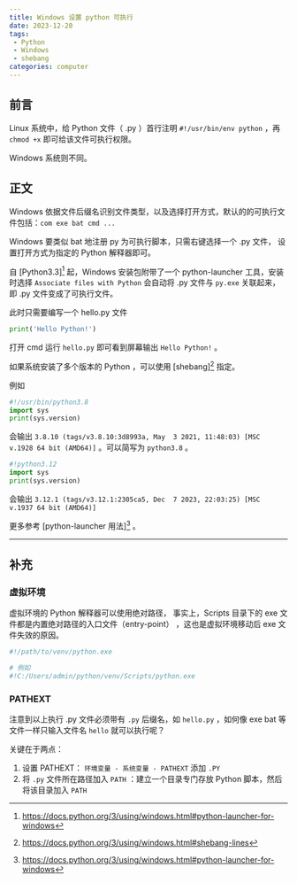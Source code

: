 ```yaml
---
title: Windows 设置 python 可执行
date: 2023-12-20
tags:
 - Python
 - Windows
 - shebang
categories: computer
---
```


## 前言

Linux 系统中，给 Python 文件（ .py ）首行注明 `#!/usr/bin/env python` ，再 `chmod +x` 即可给该文件可执行权限。

Windows 系统则不同。

<!--more-->

## 正文

Windows 依据文件后缀名识别文件类型，以及选择打开方式，默认的的可执行文件包括：`com exe bat cmd ...`

Windows 要类似 bat 地注册 py 为可执行脚本，只需右键选择一个 .py 文件，
设置打开方式为指定的 Python 解释器即可。

自 [Python3.3][^1] 起，Windows 安装包附带了一个 python-launcher 工具，安装时选择
`Associate files with Python` 会自动将 .py 文件与 `py.exe` 关联起来，即
.py 文件变成了可执行文件。

此时只需要编写一个 hello.py 文件

```python
print('Hello Python!')
```

打开 cmd 运行 `hello.py`
即可看到屏幕输出 `Hello Python!` 。

如果系统安装了多个版本的 Python ，可以使用 [shebang][^2] 指定。

例如

```python
#!/usr/bin/python3.8
import sys
print(sys.version)
```

会输出 `3.8.10 (tags/v3.8.10:3d8993a, May  3 2021, 11:48:03) [MSC v.1928 64 bit (AMD64)]`
。可以简写为 `python3.8` 。

```python
#!python3.12
import sys
print(sys.version)
```

会输出 `3.12.1 (tags/v3.12.1:2305ca5, Dec  7 2023, 22:03:25) [MSC v.1937 64 bit (AMD64)]`

更多参考 [python-launcher 用法][^1] 。

---

## 补充

### 虚拟环境

虚拟环境的 Python 解释器可以使用绝对路径，
事实上，Scripts 目录下的 exe 文件都是内置绝对路径的入口文件（entry-point）
，这也是虚拟环境移动后 exe 文件失效的原因。

```python
#!/path/to/venv/python.exe

# 例如
#!C:/Users/admin/python/venv/Scripts/python.exe
```

### PATHEXT

注意到以上执行 .py 文件必须带有 `.py` 后缀名，如 `hello.py`
，如何像 exe bat 等文件一样只输入文件名 `hello` 就可以执行呢？

关键在于两点：

1. 设置 PATHEXT： `环境变量 - 系统变量 - PATHEXT` 添加 `.PY`
2. 将 `.py` 文件所在路径加入 `PATH` ：建立一个目录专门存放 Python 脚本，然后将该目录加入 `PATH`

[^1]: https://docs.python.org/3/using/windows.html#python-launcher-for-windows
[^2]: https://docs.python.org/3/using/windows.html#shebang-lines
